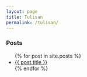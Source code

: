 ```yaml
---
layout: page
title: Tulisan
permalink: /tulisan/
---
```


<h3>Posts</h3>
<ul>
  {% for post in site.posts %}
  <li>
    <a href="{{ post.url }}">{{ post.title }}</a>
  </li>
  {% endfor %}
</ul>

[jekyll-organization]: https://github.com/jekyll
